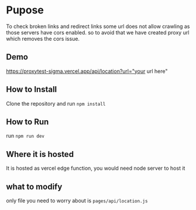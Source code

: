# Pupose
To check broken links and redirect links some url does not allow crawling as those servers have cors enabled. so to avoid that we have created proxy url which removes the cors issue.

## Demo
https://proxytest-sigma.vercel.app/api/location?url="your url here"

## How to Install
Clone the repository and run `npm install`

## How to Run
run `npm run dev`

## Where it is hosted
It is hosted as vercel edge function, you would need node server to host it

## what to modify
only file you need to worry about is `pages/api/location.js`